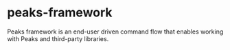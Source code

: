 # peaks-framework
Peaks framework is an end-user driven command flow that enables working with Peaks and third-party libraries.
